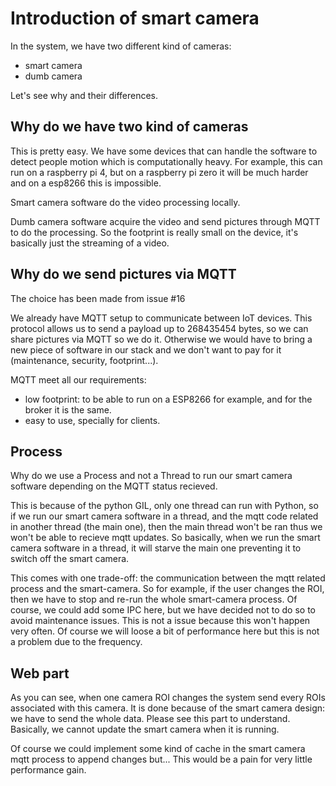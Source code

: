 # Introduction of smart camera

In the system, we have two different kind of cameras:

- smart camera
- dumb camera

Let's see why and their differences.

## Why do we have two kind of cameras

This is pretty easy. We have some devices that can handle the software to detect people motion which is computationally heavy. For example, this can run on a raspberry pi 4, but on a raspberry pi zero it will be much harder and on a esp8266 this is impossible.

Smart camera software do the video processing locally.

Dumb camera software acquire the video and send pictures through MQTT to do the processing. So the footprint is really small on the device, it's basically just the streaming of a video.

## Why do we send pictures via MQTT

The choice has been made from issue #16

We already have MQTT setup to communicate between IoT devices. This protocol allows us to send a payload up to 268435454 bytes, so we can share pictures via MQTT so we do it. Otherwise we would have to bring a new piece of software in our stack and we don't want to pay for it (maintenance, security, footprint...).

MQTT meet all our requirements:

- low footprint: to be able to run on a ESP8266 for example, and for the broker it is the same.
- easy to use, specially for clients.

## Process

Why do we use a Process and not a Thread to run our smart camera software depending on the MQTT status recieved.

This is because of the python GIL, only one thread can run with Python, so if we run our smart camera software in a thread, and the mqtt code related in another thread (the main one), then the main thread won't be ran thus we won't be able to recieve mqtt updates. So basically, when we run the smart camera software in a thread, it will starve the main one preventing it to switch off the smart camera.

This comes with one trade-off: the communication between the mqtt related process and the smart-camera. So for example, if the user changes the ROI, then we have to stop and re-run the whole smart-camera process. Of course, we could add some IPC here, but we have decided not to do so to avoid maintenance issues. This is not a issue because this won't happen very often. Of course we will loose a bit of performance here but this is not a problem due to the frequency.

## Web part

As you can see, when one camera ROI changes the system send every ROIs associated with this camera. It is done because of the smart camera design: we have to send the whole data. Please see this part to understand. Basically, we cannot update the smart camera when it is running.

Of course we could implement some kind of cache in the smart camera mqtt process to append changes but... This would be a pain for very little performance gain.